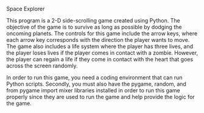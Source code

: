 Space Explorer

This program is a 2-D side-scrolling game created using Python. The objective of the game is to survive as long as possible by dodging the oncoming planets. The controls for this game include the arrow keys, where each arrow key corresponds with the direction the player wants to move. The game also includes a life system where the player has three lives, and the player loses lives if the player comes in contact with a zombie. However, the player can regain a life if they come in contact with the heart that goes across the screen randomly. 

In order to run this game, you need a coding environment that can run Python scripts. Secondly, you must also have the pygame, random, and from pygame import mixer libraries installed in order to run this game properly since they are used to run the game and help provide the logic for the game.

